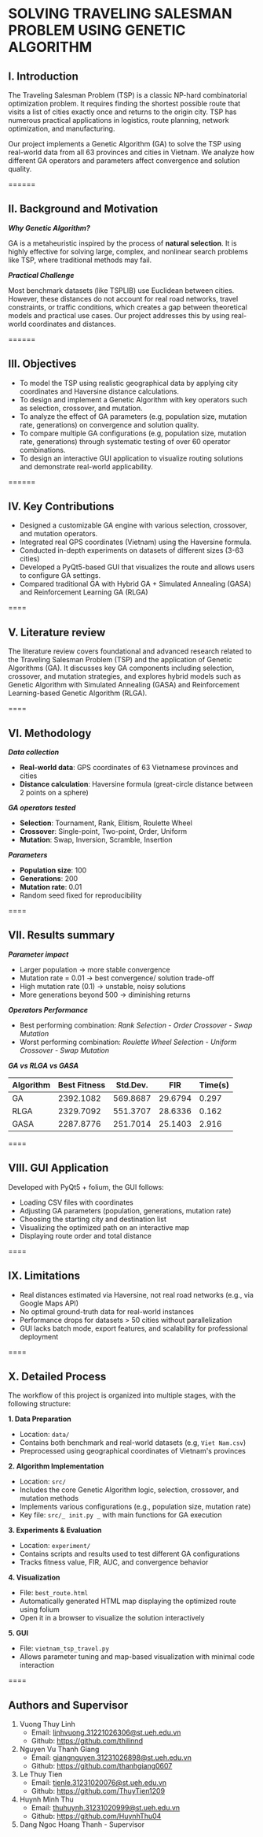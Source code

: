 # SOLVING TRAVELING SALESMAN PROBLEM USING GENETIC ALGORITHM

## I. Introduction
The Traveling Salesman Problem (TSP) is a classic NP-hard combinatorial optimization problem. It requires finding the shortest possible route that visits a list of cities exactly once and returns to the origin city. TSP has numerous practical applications in logistics, route planning, network optimization, and manufacturing.

Our project implements a Genetic Algorithm (GA) to solve the TSP using real-world data from all 63 provinces and cities in Vietnam. We analyze how different GA operators and parameters affect convergence and solution quality. 

======
## II. Background and Motivation
**_Why Genetic Algorithm?_**

  GA is a metaheuristic inspired by the process of **natural selection**. It is highly effective for solving large, complex, and nonlinear search problems like TSP, where traditional methods may fail.

**_Practical Challenge_**

Most benchmark datasets (like TSPLIB) use Euclidean between cities. However, these distances do not account for real road networks, travel constraints, or traffic conditions, which creates a gap between theoretical models and practical use cases. Our project addresses this by using real-world coordinates and distances. 

======
## III. Objectives
* To model the TSP using realistic geographical data by applying city coordinates and Haversine distance calculations.
* To design and implement a Genetic Algorithm with key operators such as selection, crossover, and mutation.
* To analyze the effect of GA parameters (e.g, population size, mutation rate, generations) on convergence and solution quality.
* To compare multiple GA configurations (e.g, population size, mutation rate, generations) through systematic testing of over 60 operator combinations.
* To design an interactive GUI application to visualize routing solutions and demonstrate real-world applicability.

======
## IV. Key Contributions
* Designed a customizable GA engine with various selection, crossover, and mutation operators.
* Integrated real GPS coordinates (Vietnam) using the Haversine formula.
* Conducted in-depth experiments on datasets of different sizes (3-63 cities)
* Developed a PyQt5-based GUI that visualizes the route and allows users to configure GA settings.
* Compared traditional GA with Hybrid GA + Simulated Annealing (GASA) and Reinforcement Learning GA (RLGA)

====
## V. Literature review

The literature review covers foundational and advanced research related to the Traveling Salesman Problem (TSP) and the application of Genetic Algorithms (GA). It discusses key GA components including selection, crossover, and mutation strategies, and explores hybrid models such as Genetic Algorithm with Simulated Annealing (GASA) and Reinforcement Learning-based Genetic Algorithm (RLGA).

====
## VI. Methodology
**_Data collection_**

* **Real-world data**: GPS coordinates of 63 Vietnamese provinces and cities
* **Distance calculation**: Haversine formula (great-circle distance between 2 points on a sphere)

**_GA operators tested_**

* **Selection**: Tournament, Rank, Elitism, Roulette Wheel
* **Crossover**: Single-point, Two-point, Order, Uniform
* **Mutation**: Swap, Inversion, Scramble, Insertion

**_Parameters_**
* **Population size**: 100
* **Generations**: 200
* **Mutation rate**: 0.01
* Random seed fixed for reproducibility

====
## VII. Results summary
**_Parameter impact_**

* Larger population -> more stable convergence
* Mutation rate = 0.01 -> best convergence/ solution trade-off
* High mutation rate (0.1) -> unstable, noisy solutions
* More generations beyond 500 -> diminishing returns

**_Operators Performance_**
 * Best performing combination: _Rank Selection - Order Crossover - Swap Mutation_
 * Worst performing combination: _Roulette Wheel Selection - Uniform Crossover - Swap Mutation_

**_GA vs RLGA vs GASA_**

| **Algorithm** | **Best Fitness** | **Std.Dev.** | **FIR** | **Time(s)** |
|---|---|---|---|---|
| GA | 2392.1082 | 569.8687 | 29.6794 | 0.297 |
| RLGA | 2329.7092 | 551.3707 | 28.6336 | 0.162 |
| GASA | 2287.8776 | 251.7014 | 25.1403 | 2.916 |

====
## VIII. GUI Application

Developed with PyQt5 + folium, the GUI follows:
* Loading CSV files with coordinates
* Adjusting GA parameters (population, generations, mutation rate)
* Choosing the starting city and destination list
* Visualizing the optimized path on an interactive map
* Displaying route order and total distance

====
## IX. Limitations

*  Real distances estimated via Haversine, not real road networks (e.g., via Google Maps API)
*  No optimal ground-truth data for real-world instances
*  Performance drops for datasets > 50 cities without parallelization
*  GUI lacks batch mode, export features, and scalability for professional deployment

====
## X. Detailed Process

The workflow of this project is organized into multiple stages, with the following structure:

**1. Data Preparation**
* Location: ```data/```
* Contains both benchmark and real-world datasets (e.g, ```Viet Nam.csv```)
* Preprocessed using geographical coordinates of Vietnam's provinces

**2. Algorithm Implementation**
* Location: ```src/```
* Includes the core Genetic Algorithm logic, selection, crossover, and mutation methods
* Implements various configurations (e.g., population size, mutation rate)
* Key file: ```src/_ init.py _``` with main functions for GA execution

**3. Experiments & Evaluation**
*  Location: ```experiment/```
*  Contains scripts and results used to test different GA configurations
*  Tracks fitness value, FIR, AUC, and convergence behavior

**4. Visualization**
* File: ```best_route.html```
* Automatically generated HTML map displaying the optimized route using folium
* Open it in a browser to visualize the solution interactively

**5. GUI**
* File: ```vietnam_tsp_travel.py```
* Allows parameter tuning and map-based visualization with minimal code interaction

====
## Authors and Supervisor ##

1. Vuong Thuy Linh
   * Email: linhvuong.31221026306@st.ueh.edu.vn
   * Github: https://github.com/thilinnd
2. Nguyen Vu Thanh Giang
   * Email: giangnguyen.31231026898@st.ueh.edu.vn
   * Github: https://github.com/thanhgiang0607
3. Le Thuy Tien
   * Email: tienle.31231020076@st.ueh.edu.vn
   * Github: https://github.com/ThuyTien1209
4. Huynh Minh Thu
   * Email: thuhuynh.31231020999@st.ueh.edu.vn
   * Github: https://github.com/HuynhThu04
5. Dang Ngoc Hoang Thanh - Supervisor
   
